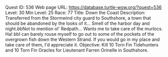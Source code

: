 Quest ID: 536
Web page URL: https://database.turtle-wow.org/?quest=536
Level: 30
Min Level: 25
Race: 77
Title: Down the Coast
Description: Transferred from the Stormwind city guard to Southshore, a town that should be abandoned by the looks of it... Smell of the harbor day and night.$b$bNot to mention ol' Redpath... Wants me to take care of the murlocs. Ha! $b$bI can barely rouse myself to go out to some of the pockets of the overgrown fish down the Western Strand. If you would go in my place and take care of them, I'd appreciate it.
Objective: Kill 10 Torn Fin Tidehunters and 10 Torn Fin Oracles for Lieutenant Farren Orinelle in Southshore.
